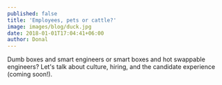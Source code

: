 ```yaml
---
published: false
title: 'Employees, pets or cattle?'
image: images/blog/duck.jpg
date: 2018-01-01T17:04:41+06:00
author: Donal
---
```

Dumb boxes and smart engineers or smart boxes and hot swappable engineers? Let's talk about culture, hiring, and the candidate experience (coming soon!).
